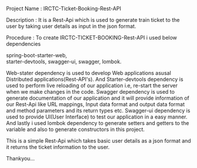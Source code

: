 Project Name : IRCTC-Ticket-Booking-Rest-API

Description : It is a Rest-Api which is used to generate train ticket to the user by taking user details as input in the json format.

Procedure : To create IRCTC-TICKET-BOOKING-Rest-API i used below dependencies

spring-boot-starter-web,  
starter-devtools,
swagger-ui, 
swagger, 
lombok.

Web-stater dependency is used to develop Web applications asusal Distributed applications(Rest-API's). And Starter-devtools dependency is used to perform live reloading of our application i.e, re-start the server when we make changes in the code. Swagger dependency is used to generate documentation of our application and it will provide information of our Rest-Api like URL mappings, Input data format and output data format and method parameters and its return types etc. Swagger-ui dependency is used to provide UI(User Interface) to test our application in a easy manner. And lastly i used lombok dependency to generate setters and getters to the variable and also to generate constructors in this project.

This is a simple Rest-Api which takes basic user details as a json format and it returns the ticket information to the user.

Thankyou...
